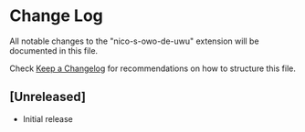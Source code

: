 # Change Log

All notable changes to the "nico-s-owo-de-uwu" extension will be documented in this file.

Check [Keep a Changelog](http://keepachangelog.com/) for recommendations on how to structure this file.

## [Unreleased]

- Initial release
